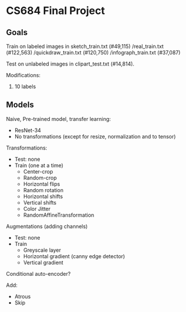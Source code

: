 # CS684 Final Project
## Goals

Train on labeled images in sketch_train.txt (#49,115) /real_train.txt (#122,563) /quickdraw_train.txt (#120,750) /infograph_train.txt (#37,087)

Test on unlabeled images in clipart_test.txt (#14,814).

Modifications:

1. 10 labels

## Models

Naive, Pre-trained model, transfer learning:

- ResNet-34
- No transformations (except for resize, normalization and to tensor)

Transformations:

- Test: none
- Train (one at a time)
  - Center-crop
  - Random-crop
  - Horizontal flips
  - Random rotation
  - Horizontal shifts
  - Vertical shifts
  - Color Jitter
  - RandomAffineTransformation

Augmentations (adding channels)

- Test: none
- Train 
  - Greyscale layer
  - Horizontal gradient (canny edge detector)
  - Vertical gradient

Conditional auto-encoder?

Add:

- Atrous
- Skip

